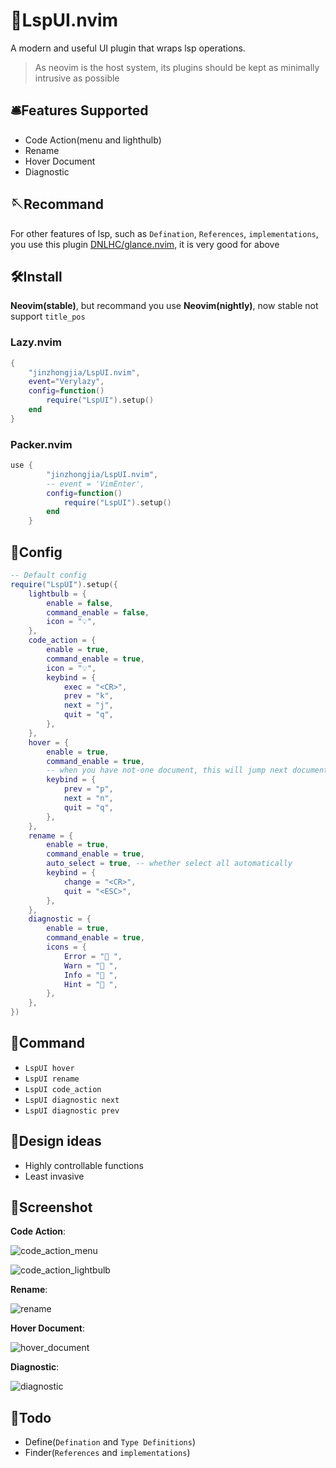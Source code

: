 # 🧰LspUI.nvim

A modern and useful UI plugin that wraps lsp operations.

> As neovim is the host system, its plugins should be kept as minimally intrusive as possible

## 🛎️Features Supported

-   Code Action(menu and lighthulb)
-   Rename
-   Hover Document
-   Diagnostic

## 🪡Recommand

For other features of lsp, such as `Defination`, `References`, `implementations`, you use this plugin [DNLHC/glance.nvim](https://github.com/DNLHC/glance.nvim), it is very good for above

## 🛠️Install

**Neovim(stable)**, but recommand you use **Neovim(nightly)**, now stable not support `title_pos`

### Lazy.nvim

```lua
{
    "jinzhongjia/LspUI.nvim",
    event="Verylazy",
    config=function()
        require("LspUI").setup()
    end
}
```

### Packer.nvim

```lua
use {
        "jinzhongjia/LspUI.nvim",
        -- event = 'VimEnter',
        config=function()
            require("LspUI").setup()
        end
    }
```

## 💾Config

```lua
-- Default config
require("LspUI").setup({
	lightbulb = {
		enable = false,
		command_enable = false,
		icon = "💡",
	},
	code_action = {
		enable = true,
		command_enable = true,
		icon = "💡",
		keybind = {
			exec = "<CR>",
			prev = "k",
			next = "j",
			quit = "q",
		},
	},
	hover = {
		enable = true,
		command_enable = true,
        -- when you have not-one document, this will jump next document
		keybind = {
			prev = "p",
			next = "n",
			quit = "q",
		},
	},
	rename = {
		enable = true,
		command_enable = true,
		auto_select = true, -- whether select all automatically
		keybind = {
			change = "<CR>",
			quit = "<ESC>",
		},
	},
	diagnostic = {
		enable = true,
		command_enable = true,
		icons = {
			Error = " ",
			Warn = " ",
			Info = " ",
			Hint = " ",
		},
	},
})
```

## 🎁Command

- `LspUI hover`
- `LspUI rename`
- `LspUI code_action`
- `LspUI diagnostic next`
- `LspUI diagnostic prev`

## 🧭Design ideas

-   Highly controllable functions
-   Least invasive

## 📸Screenshot

**Code Action**:

![code_action_menu](https://github.com/jinzhongjia/LspUI.nvim/blob/main/.img/code_action.png)

![code_action_lightbulb](https://github.com/jinzhongjia/LspUI.nvim/blob/main/.img/lightbulb.png)


**Rename**:

![rename](https://github.com/jinzhongjia/LspUI.nvim/blob/main/.img/rename.png?raw=true)

**Hover Document**:

![hover_document](https://github.com/jinzhongjia/LspUI.nvim/blob/main/.img/hover_document.png)

**Diagnostic**:

![diagnostic](https://github.com/jinzhongjia/LspUI.nvim/blob/main/.img/diagnostic.png)

## 📔Todo

-   Define(`Defination` and `Type Definitions`)
-   Finder(`References` and `implementations`)
